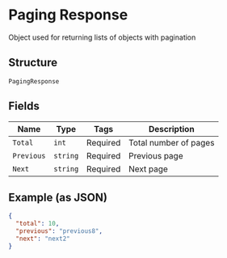 
# Paging Response

Object used for returning lists of objects with pagination

## Structure

`PagingResponse`

## Fields

| Name | Type | Tags | Description |
|  --- | --- | --- | --- |
| `Total` | `int` | Required | Total number of pages |
| `Previous` | `string` | Required | Previous page |
| `Next` | `string` | Required | Next page |

## Example (as JSON)

```json
{
  "total": 10,
  "previous": "previous8",
  "next": "next2"
}
```

